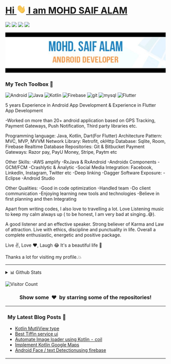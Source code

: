 # [Hi <img src="https://raw.githubusercontent.com/ABSphreak/ABSphreak/master/gifs/Hi.gif" width="30px"> I am MOHD SAIF ALAM](http://stellar-cab.000webhostapp.com/geekysaif/)
[<img height="30" src="https://img.shields.io/badge/twitter-%231DA1F2.svg?&style=for-the-badge&logo=twitter&logoColor=white" />][twitter]
[<img height="30" src = "https://img.shields.io/badge/Facebook-%23E4405F.svg?&style=for-the-badge&logo=Facebook&logoColor=white">][Facebook] 
[<img height="30" src = "https://img.shields.io/badge/Instagram-%23E4405F.svg?&style=for-the-badge&logo=Instagram&logoColor=white">][Instagram] 
[<img height="30" src="https://img.shields.io/badge/linkedin-blue.svg?&style=for-the-badge&logo=linkedin&logoColor=white" />][LinkedIn]

![alt text](https://github.com/geekysaif/geekysaif/blob/main/cover.jpg)


### My Tech Toolbox 🧰

<p align="left">
<img src="https://cdn0.iconfinder.com/data/icons/social-media-2183/512/social__media__social_media__android_-512.png" alt="Android" width="40" height="40"/> 
<img src="https://cdn2.iconfinder.com/data/icons/designer-skills/128/code-programming-java-software-develop-command-language-512.png" alt="Java" height="40"/> 
<img src="https://cdn2.iconfinder.com/data/icons/programming-languages-8/64/207_programming-program-language-code-kotlin-128.png" alt="Kotlin" height="40"/> 
<img src="https://cdn4.iconfinder.com/data/icons/google-i-o-2016/512/google_firebase-2-128.png" alt="Firebase" width="40" height="40"/> 
<img src="https://www.vectorlogo.zone/logos/git-scm/git-scm-icon.svg" alt="git" width="40" height="40"/> 
<img src="https://i.pinimg.com/originals/50/f1/58/50f1582a95bdac10f1c3fa295c8b947b.png" alt="mysql" width="40" height="40"/>
<img src="https://cdn4.iconfinder.com/data/icons/logos-brands-5/24/flutter-128.png" alt="Flutter" width="40" height="40"/>
</p>

 

5 years Experience in Android App Development
& Experience in Flutter App Development

-Worked on more than 20+ android application based on GPS Tracking, Payment Gateways, Push Notification, Third party libraries etc.

Programming language: Java, Kotlin, Dart(For Flutter)
Architecture Pattern: MVC, MVP, MVVM
Network Library: Retrofit, okHttp
Database: Sqlite, Room, Firebase Realtime Database
Repositories: Git & Bitbucket
Payment Gateways: Razor pay, PayU Money, Stripe, Paytm etc

Other Skills:
-AWS amplify
-RxJava & RxAndroid
-Androidx Components
-GCM/FCM
-Crashlytic & Analytic
-Social Media Integration: Facebook, LinkedIn, Instagram, Twitter etc
-Deep linking
-Dagger
Software Exposure:
-Eclipse
-Android Studio

Other Qualities:
-Good in code optimization
-Handled team
-Do client communication
-Enjoying learning new tools and technologies
-Believe in first planning and then Integrating

Apart from writing codes, I also love to travelling a lot. Love Listening music to keep my calm always up ( to be honest, I am very bad at singing..😅).

A good listener and an effective speaker.
Strong believer of Karma and Law of attraction.
Live with ethics, discipline and punctuality in life.
Overall a complete enthusiastic, energetic and positive package.

Live ✌️, Love ♥️, Laugh 😂
It's a beautiful life 🌈

Thanks a lot for visiting my profile.💥

---

<table><tr><td valign="top" width="50%">

### My Latest Blog Posts 🌱
<!-- BLOG-POST-LIST:START -->
- [Kotlin MutliView type](https://github.com/geekysaif/KotlinMultiViewType)
- [Best Tiffin service ui](https://github.com/geekysaif/Tiffy_Tiffin_Service_Provider_App)
- [Automate Image loader using Kotlin - coil](https://github.com/geekysaif/Kotlin-Coil-)
- [Implement Kotlin Google Maps](https://github.com/geekysaif/KotlinMap)
- [Android Face /  text Detectionusing firebase](https://github.com/geekysaif/MLTextFaceDetection)
<!-- BLOG-POST-LIST:END -->
</td>
 

 <details>
<summary>📊 Github Stats</summary>

<p align="center"> <img src="https://github-readme-stats.vercel.app/api?username=geekysaif&show_icons=true&theme=gotham" alt="Mohd Saif Alam | Stats" />

</details>


 ![Visitor Count](https://profile-counter.glitch.me/{geekysaif}/count.svg)


[twitter]: https://twitter.com/SAIFALAM0025
[gmail]: https://gmail.com
[linkedin]: https://www.linkedin.com/in/geekysaif/
[Medium]: https://medium.com/
[Facebook]: https://www.facebook.com/geekysaifalam
[Instagram]: https://www.instagram.com/geekysaif/

<h3 align="center">Show some &nbsp;❤️&nbsp; by starring some of the repositories!</h3>
